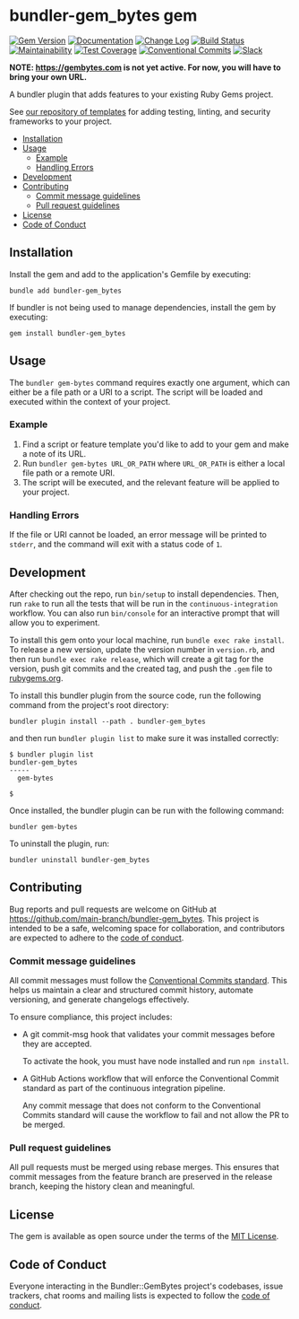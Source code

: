 # bundler-gem_bytes gem

[![Gem
Version](https://badge.fury.io/rb/bundler-gem_bytes.svg)](https://badge.fury.io/rb/bundler-gem_bytes)
[![Documentation](https://img.shields.io/badge/Documentation-Latest-green)](https://rubydoc.info/gems/bundler-gem_bytes/)
[![Change
Log](https://img.shields.io/badge/CHANGELOG-Latest-green)](https://rubydoc.info/gems/bundler-gem_bytes/file/CHANGELOG.md)
[![Build
Status](https://github.com/main-branch/bundler-gem_bytes/actions/workflows/continuous-integration.yml/badge.svg)](https://github.com/main-branch/bundler-gem_bytes/actions/workflows/continuous-integration.yml)
[![Maintainability](https://api.codeclimate.com/v1/badges/2468fc247e5d66fc179f/maintainability)](https://codeclimate.com/github/main-branch/bundler-gem_bytes/maintainability)
[![Test
Coverage](https://api.codeclimate.com/v1/badges/2468fc247e5d66fc179f/test_coverage)](https://codeclimate.com/github/main-branch/bundler-gem_bytes/test_coverage)
[![Conventional
Commits](https://img.shields.io/badge/Conventional%20Commits-1.0.0-%23FE5196?logo=conventionalcommits&logoColor=white)](https://conventionalcommits.org)
[![Slack](https://img.shields.io/badge/slack-main--branch/bundler--gem_bytes-yellow.svg?logo=slack)](https://main-branch.slack.com/archives/C07RKRKTLDT)

**NOTE: https://gembytes.com is not yet active. For now, you will have to bring your
own URL.**

A bundler plugin that adds features to your existing Ruby Gems project.

See [our repository of templates](http://gembytes.com/templates) for adding testing,
linting, and security frameworks to your project.

* [Installation](#installation)
* [Usage](#usage)
  * [Example](#example)
  * [Handling Errors](#handling-errors)
* [Development](#development)
* [Contributing](#contributing)
  * [Commit message guidelines](#commit-message-guidelines)
  * [Pull request guidelines](#pull-request-guidelines)
* [License](#license)
* [Code of Conduct](#code-of-conduct)

## Installation

Install the gem and add to the application's Gemfile by executing:

```shell
bundle add bundler-gem_bytes
```

If bundler is not being used to manage dependencies, install the gem by executing:

```shell
gem install bundler-gem_bytes
```

## Usage

The `bundler gem-bytes` command requires exactly one argument, which can either be a
file path or a URI to a script. The script will be loaded and executed within the
context of your project.

### Example

1. Find a script or feature template you'd like to add to your gem and make a note of
   its URL.
2. Run `bundler gem-bytes URL_OR_PATH` where `URL_OR_PATH` is either a local file
   path or a remote URI.
3. The script will be executed, and the relevant feature will be applied to your
   project.

### Handling Errors

If the file or URI cannot be loaded, an error message will be printed to `stderr`,
and the command will exit with a status code of `1`.

## Development

After checking out the repo, run `bin/setup` to install dependencies. Then, run
`rake` to run all the tests that will be run in the `continuous-integration`
workflow. You can also run `bin/console` for an interactive prompt that will allow
you to experiment.

To install this gem onto your local machine, run `bundle exec rake install`. To
release a new version, update the version number in `version.rb`, and then run
`bundle exec rake release`, which will create a git tag for the version, push git
commits and the created tag, and push the `.gem` file to
[rubygems.org](https://rubygems.org).

To install this bundler plugin from the source code, run the following command from
the project's root directory:

```shell
bundler plugin install --path . bundler-gem_bytes
```

and then run `bundler plugin list` to make sure it was installed correctly:

```shell
$ bundler plugin list
bundler-gem_bytes
-----
  gem-bytes

$
```

Once installed, the bundler plugin can be run with the following command:

```shell
bundler gem-bytes
```

To uninstall the plugin, run:

```shell
bundler uninstall bundler-gem_bytes
```

## Contributing

Bug reports and pull requests are welcome on GitHub at
https://github.com/main-branch/bundler-gem_bytes. This project is intended to be a
safe, welcoming space for collaboration, and contributors are expected to adhere to
the [code of
conduct](https://github.com/main-branch/bundler-gem_bytes/blob/main/CODE_OF_CONDUCT.md).

### Commit message guidelines

All commit messages must follow the [Conventional Commits
standard](https://www.conventionalcommits.org/en/v1.0.0/). This helps us maintain a
clear and structured commit history, automate versioning, and generate changelogs
effectively.

To ensure compliance, this project includes:

* A git commit-msg hook that validates your commit messages before they are accepted.

  To activate the hook, you must have node installed and run `npm install`.

* A GitHub Actions workflow that will enforce the Conventional Commit standard as
  part of the continuous integration pipeline.

  Any commit message that does not conform to the Conventional Commits standard will
  cause the workflow to fail and not allow the PR to be merged.

### Pull request guidelines

All pull requests must be merged using rebase merges. This ensures that commit
messages from the feature branch are preserved in the release branch, keeping the
history clean and meaningful.

## License

The gem is available as open source under the terms of the [MIT
License](https://opensource.org/licenses/MIT).

## Code of Conduct

Everyone interacting in the Bundler::GemBytes project's codebases, issue trackers,
chat rooms and mailing lists is expected to follow the [code of
conduct](https://github.com/main-branch/bundler-gem_bytes/blob/main/CODE_OF_CONDUCT.md).
